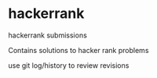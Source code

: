 # hackerrank
hackerrank submissions


Contains solutions to hacker rank problems

use git log/history to review revisions 
